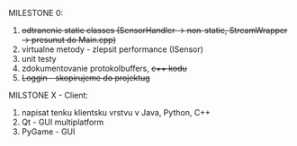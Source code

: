 MILESTONE 0:
  1. ~~odtranenie static classes (SensorHandler -> non-static, StreamWrapper -> presunut do Main.cpp)~~
  1. virtualne metody - zlepsit performance (ISensor)
  1. unit testy
  1. zdokumentovanie protokolbuffers, ~~c++ kodu~~
  1. ~~Loggin - skopirujeme do projektug~~

MILSTONE X - Client:
  1. napisat tenku klientsku vrstvu v Java, Python, C++
  1. Qt - GUI multiplatform
  1. PyGame - GUI
 
